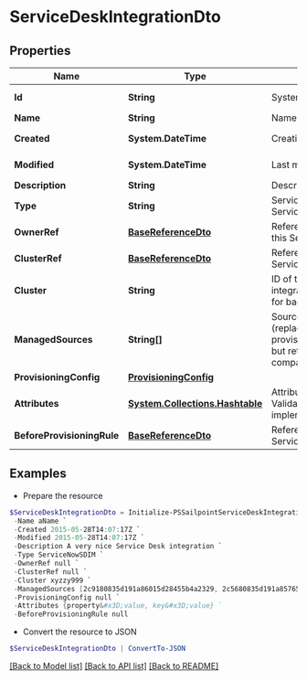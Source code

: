 # ServiceDeskIntegrationDto
## Properties

Name | Type | Description | Notes
------------ | ------------- | ------------- | -------------
**Id** | **String** | System-generated unique ID of the Object | [optional] [readonly] 
**Name** | **String** | Name of the Object | 
**Created** | **System.DateTime** | Creation date of the Object | [optional] [readonly] 
**Modified** | **System.DateTime** | Last modification date of the Object | [optional] [readonly] 
**Description** | **String** | Description of the Service Desk integration | 
**Type** | **String** | Service Desk integration types  - ServiceNowSDIM - ServiceNow  | [default to "ServiceNowSDIM"]
**OwnerRef** | [**BaseReferenceDto**](BaseReferenceDto.md) | Reference to the identity that is the owner of this Service Desk integration | [optional] 
**ClusterRef** | [**BaseReferenceDto**](BaseReferenceDto.md) | Reference to the source cluster for this Service Desk integration | [optional] 
**Cluster** | **String** | ID of the cluster for the Service Desk integration (replaced by clusterRef, retained for backward compatibility) | [optional] 
**ManagedSources** | **String[]** | Source IDs for the Service Desk integration (replaced by provisioningConfig.managedSResourceRefs, but retained here for backward compatibility) | [optional] 
**ProvisioningConfig** | [**ProvisioningConfig**](ProvisioningConfig.md) |  | [optional] 
**Attributes** | [**System.Collections.Hashtable**](AnyType.md) | Attributes of the Service Desk integration.  Validation constraints enforced by the implementation. | 
**BeforeProvisioningRule** | [**BaseReferenceDto**](BaseReferenceDto.md) | Reference to beforeProvisioningRule for this Service Desk integration | [optional] 

## Examples

- Prepare the resource
```powershell
$ServiceDeskIntegrationDto = Initialize-PSSailpointServiceDeskIntegrationDto  -Id id12345 `
 -Name aName `
 -Created 2015-05-28T14:07:17Z `
 -Modified 2015-05-28T14:07:17Z `
 -Description A very nice Service Desk integration `
 -Type ServiceNowSDIM `
 -OwnerRef null `
 -ClusterRef null `
 -Cluster xyzzy999 `
 -ManagedSources [2c9180835d191a86015d28455b4a2329, 2c5680835d191a85765d28455b4a9823] `
 -ProvisioningConfig null `
 -Attributes {property&#x3D;value, key&#x3D;value} `
 -BeforeProvisioningRule null
```

- Convert the resource to JSON
```powershell
$ServiceDeskIntegrationDto | ConvertTo-JSON
```

[[Back to Model list]](../README.md#documentation-for-models) [[Back to API list]](../README.md#documentation-for-api-endpoints) [[Back to README]](../README.md)

